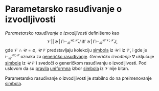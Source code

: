 # Parametarsko rasuđivanje o izvodljivosti

*Parametarsko rasuđivanje o izvodljivosti* definišemo kao
$$
\mathcal{V}\,||\,\mathcal{Y}\,|\,\Gamma\vdash_{\mathcal{R}}^{\mathcal{U};\mathcal{X}}J\;\text{iff}\;\mathcal{Y}\,|\,\Gamma\vdash_{\mathcal{R}}^{\mathcal{U\,V;X}}J,
$$
gde $\mathcal{V}\cap\mathcal{U}=\emptyset$, $\mathcal{U}\,\mathcal{V}$ predstavljaju kolekciju [simbola](simboli.md) iz $\mathcal{U}$ i iz $\mathcal{V}$, i gde je $\vdash_{\mathcal{R}}^{\mathcal{U;X}}$ oznaka za [generičko rasuđivanje](opšta-rasuđivanja.md). *Generičko izvođenje* $\nabla$ uključuje [simbole](simboli.md) iz $\mathcal{U\,V}$ i svedoči o generičkom rasuđivanju o izvodljivosti. Pod uslovom da su [pravila](pravila-zaključivanja.md) [uniformna](uniformna-pravila-zaključivanja.md) izbor [simbola](simboli.md) iz $\mathcal{V}$ nije bitan.

Parametarsko rasuđivanje o izvodljivosti je stabilno do na preimenovanje [simbola](simboli.md).